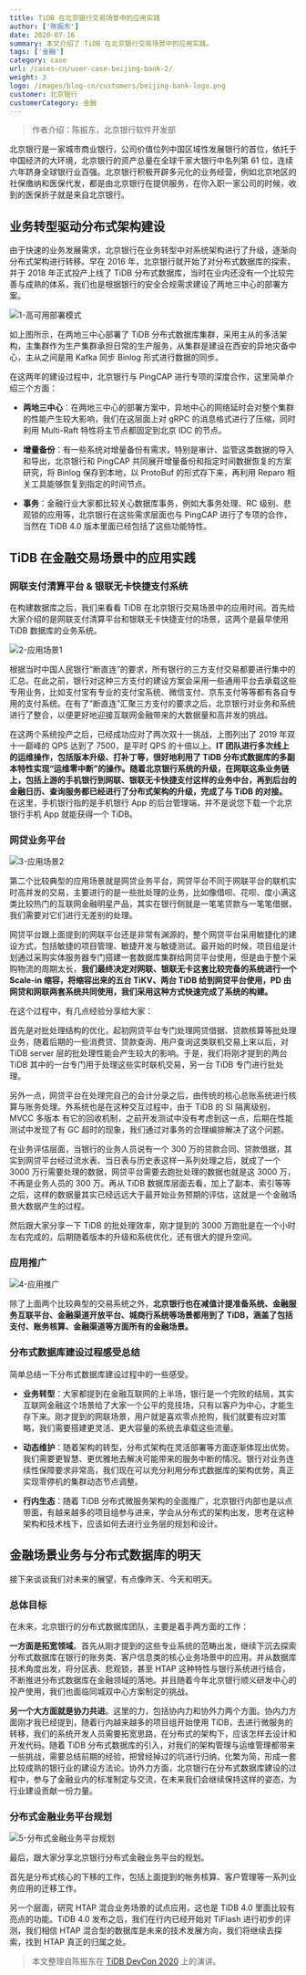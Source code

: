 ```yaml
---
title: TiDB 在北京银行交易场景中的应用实践
author: ['陈振东']
date: 2020-07-16
summary: 本文介绍了 TiDB 在北京银行交易场景中的应用实践。
tags: ['金融']
category: case
url: /cases-cn/user-case-beijing-bank-2/
weight: 3
logo: /images/blog-cn/customers/beijing-bank-logo.png
customer: 北京银行
customerCategory: 金融
---
```


>作者介绍：陈振东，北京银行软件开发部

北京银行是一家城市商业银行，公司价值位列中国区域性发展银行的首位，依托于中国经济的大环境，北京银行的资产总量在全球千家大银行中名列第 61 位，连续六年跻身全球银行业百强。北京银行积极开辟多元化的业务经营，例如北京地区的社保缴纳和医保代发，都是由北京银行在提供服务，在你入职一家公司的时候，收到的医保折子就是来自北京银行。

## 业务转型驱动分布式架构建设

由于快速的业务发展需求，北京银行在业务转型中对系统架构进行了升级，逐渐向分布式架构进行转移。早在 2016 年，北京银行就开始了对分布式数据库的探索，并于 2018 年正式投产上线了 TiDB 分布式数据库，当时在业内还没有一个比较完善与成熟的体系，我们也是根据银行的安全合规需求建设了两地三中心的部署方案。

![1-高可用部署模式](https://download.pingcap.com/images/blog/user-case-beijing-bank-2/1-高可用部署模式.jpg)

如上图所示，在两地三中心部署了 TiDB 分布式数据库集群，采用主从的多活架构，主集群作为生产集群承担日常的生产服务，从集群是建设在西安的异地灾备中心，主从之间是用 Kafka 同步 Binlog 形式进行数据的同步。

在这两年的建设过程中，北京银行与 PingCAP 进行专项的深度合作，这里简单介绍三个方面：

- **两地三中心**：在两地三中心的部署方案中，异地中心的网络延时会对整个集群的性能产生较大影响，我们在这层面上对 gRPC 的消息格式进行了压缩，同时利用 Multi-Raft 特性将主节点都固定到北京 IDC 的节点。

- **增量备份**：有一些系统对增量备份有需求，特别是审计、监管这类数据的导入和导出，北京银行和 PingCAP 共同展开增量备份和指定时间数据恢复的方案研究，将 Binlog 保存到本地，以 ProtoBuf 的形式存下来，再利用 Reparo 相关工具能够恢复到指定的时间节点。

- **事务**：金融行业大家都比较关心数据库事务，例如大事务处理、RC 级别、悲观锁的应用等，北京银行在这些需求层面也与 PingCAP 进行了专项的合作，当然在 TiDB 4.0 版本里面已经包括了这些功能特性。

## TiDB 在金融交易场景中的应用实践

### 网联支付清算平台 & 银联无卡快捷支付系统

在构建数据库之后，我们来看看 TiDB 在北京银行交易场景中的应用时间。首先给大家介绍的是网联支付清算平台和银联无卡快捷支付的场景，这两个是最早使用 TiDB 数据库的业务系统。

![2-应用场景1](https://download.pingcap.com/images/blog/user-case-beijing-bank-2/2-应用场景1.jpg)

根据当时中国人民银行“断直连”的要求，所有银行的三方支付交易都要进行集中的汇总。在此之前，银行对这种三方支付的建设方案会采用一些通用平台去承载这些专用业务，比如支付宝有专业的支付宝系统、微信支付、京东支付等等都有各自专用的支付系统。在有了“断直连”汇聚三方支付的要求之后，北京银行对业务和系统进行了整合，以便更好地迎接互联网金融带来的大数据量和高并发的挑战。

在这两个系统投产之后，已经成功应对了两次双十一挑战，上图列出了 2019 年双十一巅峰的 QPS 达到了 7500，是平时 QPS 的十倍以上。**IT 团队进行多次线上的运维操作，包括版本升级、打补丁等，很好地利用了 TiDB 分布式数据库的多副本特性实现“运维零中断”的操作。随着北京银行系统的升级，在网联这条业务链上，包括上游的手机银行到网联、银联无卡快捷支付这样的业务中台，再到后台的金融日历、查询服务都已经进行了分布式架构的升级，完成了与 TiDB 的对接。** 在这里，手机银行指的是手机银行 App 的后台管理端，并不是说您下载一个北京银行手机 App 就能获得一个 TiDB。

### 网贷业务平台

![3-应用场景2](https://download.pingcap.com/images/blog/user-case-beijing-bank-2/3-应用场景2.jpg)

第二个比较典型的应用场景就是网贷业务平台，网贷平台不同于网联平台的联机实时高并发的交易，主要进行的是一些批处理的业务，比如像借呗、花呗、度小满这类比较热门的互联网金融明星产品，其实在银行侧就是一笔笔贷款与一笔笔借据，我们需要对它们进行无差别的处理。

网贷平台跟上面提到的网联平台还是非常有渊源的，整个网贷平台采用敏捷化的建设方式，包括敏捷的项目管理、敏捷开发与敏捷测试。最开始的时候，项目组是计划通过采购实体服务器专门搭建一套数据库集群给网贷平台使用，但是由于整个采购物流的周期太长，**我们最终决定对网联、银联无卡这套比较完备的系统进行一个 Scale-in 缩容，将缩容出来的五台 TiKV、两台 TiDB 给到网贷平台使用，PD 由网贷和网联两套系统共同使用，我们采用这种方式快速完成了系统的构建。**

在这个过程中，有几点经验分享给大家：

首先是对批处理结构的优化，起初网贷平台专门处理网贷借据、贷款核算等批处理业务，随着后期的一些消费贷、贷款查询、用户查询这类联机交易上来以后，对 TiDB server 层的批处理性能会产生较大的影响。于是，我们将刚才提到的两台 TiDB 其中的一台专门用于处理这些实时联机交易，另一台 TiDB 专门进行批处理。

另外一点，网贷平台在处理完自己的会计分录之后，由传统的核心总账系统进行核算与账务处理。外系统也是在这种交互过程中，由于  TiDB 的 SI 隔离级别，MVCC 多版本 有它的回收机制，之前开发测试中没有考虑到这一点，后期在性能测试中发现了有 GC 超时的现象，我们通过对事务的合理编排解决了这个问题。

在业务评估层面，当银行的业务人员说有一个 300 万的贷款合同、贷款借据，其实到网贷平台经过流水表、当日表与历史表这样一系列处理之后，就成了一个 3000 万行需要处理的数据，网贷平台需要去跑批处理的数据也就是这 3000 万，不再是业务人员的 300 万。再从 TiDB 数据库层面去看，加上了副本、索引等等之后，这样的数据量其实已经远远大于最开始业务预期的评估，这就是一个金融场景大数据产生的过程。

然后跟大家分享一下 TiDB 的批处理效率，刚才提到的 3000 万跑批是在一个小时左右完成的，后期随着版本的升级和系统优化，还有很大的提升空间。

### 应用推广

![4-应用推广](https://download.pingcap.com/images/blog/user-case-beijing-bank-2/4-应用推广.jpg)

除了上面两个比较典型的交易系统之外，**北京银行也在减值计提准备系统、金融服务互联平台、金融渠道开放平台、城商行系统等场景都用到了 TiDB，涵盖了包括支付、账务核算、金融渠道等方面所有的金融场景。**

### 分布式数据库建设过程感受总结

简单总结一下分布式数据库建设过程中的一些感受。

- **业务转型**：大家都提到在金融互联网的上半场，银行是一个完败的结局，其实互联网金融这个场景给了大家一个公平的竞技场，只有以客户为中心，才能生存下来。刚才提到的网联场景，用户就是喜欢零点抢购，我们就要有应对策略，我们需要搭建更灵活、更大容量的系统去承载这些流量。

- **动态维护**：随着架构的转型，分布式架构在灵活部署等方面逐渐体现出优势。我们需要更智慧、更优雅地去解决可能带来的服务中断的情况。银行对业务连续性保障要求非常高，我们现在可以充分利用分布式数据库的架构优势，真正实现零停机的集群动态节点调整。

- **行内生态**：随着 TiDB 分布式微服务架构的全面推广，北京银行内部也是以点带面，有越来越多的项目组参与进来，学会从分布式的架构出发，思考在这种架构和技术栈下，应该如何去进行业务层的规划和设计。

## 金融场景业务与分布式数据库的明天

接下来谈谈我们对未来的展望，有点像昨天、今天和明天。

### 总体目标

在未来，北京银行的分布式数据库团队，主要是着手两方面的工作：

**一方面是拓宽领域**。首先从刚才提到的这些专业系统的范畴出发，继续下沉去探索分布式数据库在银行的账务类、客户信息类的核心业务场景中的应用。并从数据库技术角度出发，将分区表、悲观锁，甚至 HTAP 这种特性与银行系统进行结合，不断推进分布式数据库在金融领域的落地。并且随着今年北京银行顺义研发中心的投产使用，我们也面临同城双中心方案制定的挑战。

**另一个大方面就是协力共进**。这里的力，包括协内力和协外力两个方面。协内力方面刚才我已经提到，随着行内越来越多的项目组开始使用 TiDB，去进行微服务的转移，我们的系统开发人员需要拓宽思路，在分布式的架构下，应该怎样去设计和开发代码。随着 TiDB 分布式数据库的引入，对我们的架构管理与运维管理都带来一些挑战，需要总结前期的经验，把曾经掉过的坑进行归纳，化繁为简，形成一套比较成熟的银行业的建设方法论。协外力方面，北京银行在分布式数据库建设的过程中，参与了金融业内的标准制定与交流，在未来我们会继续保持这样的姿态，为行业建设贡献一份力量。

### 分布式金融业务平台规划

![5-分布式金融业务平台规划](https://download.pingcap.com/images/blog/user-case-beijing-bank-2/5-分布式金融业务平台规划.jpg)

最后，跟大家分享北京银行分布式金融业务平台的规划。

首先是分布式核心的下移的工作，包括上面提到的帐务核算、客户管理等一系列业务应用的迁移工作。

另一个层面，研究 HTAP 混合业务场景的试点应用，这也是 TiDB 4.0 里面比较有亮点的功能。TiDB 4.0 发布之后，我们在行内已经开始对 TiFlash 进行初步的评测，我们相信 HTAP 混合型的数据库是未来的技术发展方向，我们将继续去探索，找到 HTAP 真正的归属之处。

>本文整理自陈振东在 [TiDB DevCon 2020](https://pingcap.com/community-cn/devcon2020/) 上的演讲。